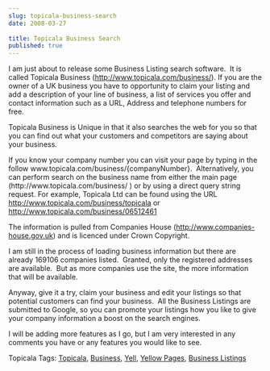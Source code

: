 ```yaml
---
slug: topicala-business-search
date: 2008-03-27
 
title: Topicala Business Search
published: true
---
```

<p>I am just about to release some Business Listing search software.  It is called Topicala Business (<a href="http://www.topicala.com/business/">http://www.topicala.com/business/</a>). If you are the owner of a UK business you have to opportunity to claim your listing and add a description of your line of business, a list of services you offer and contact information such as a URL, Address and telephone numbers for free.</p> <p>Topicala Business is Unique in that it also searches the web for you so that you can find out what your customers and competitors are saying about your business.</p> <p>If you know your company number you can visit your page by typing in the follow www.topicala.com/business/{companyNumber}.  Alternatively, you can perform search on the business name from either the main page (http://www.topicala.com/business/ ) or by using a direct query string request. For example, Topicala Ltd can be found using the URL <a href="http://www.topicala.com/business/topicala">http://www.topicala.com/business/topicala</a> or <a href="http://www.topicala.com/business/06512461" title="http://www.topicala.com/business/06512461">http://www.topicala.com/business/06512461</a></p> <p>The information is pulled from Companies House (<a href="http://www.companies-house.gov.uk">http://www.companies-house.gov.uk</a>) and is licenced under Crown Copyright.</p> <p>I am still in the process of loading business information but there are already 169106 companies listed.  Granted, only the registered addresses are available.  But as more companies use the site, the more information that will be available.</p> <p>Anyway, give it a try, claim your business and edit your listings so that potential customers can find your business.  All the Business Listings are submitted to Google, so you can promote your listings how you like to give your company information a boost on the search engines.</p> <p>I will be adding more features as I go, but I am very interested in any comments you have or any features you would like to see.</p> <div class="wlWriterSmartContent" style="padding-right: 0px; display: inline; padding-left: 0px; padding-bottom: 0px; margin: 0px; padding-top: 0px;">Topicala Tags: <a href="http://www.topicala.com/tag/Topicala" rel="tag">Topicala</a>, <a href="http://www.topicala.com/tag/Business" rel="tag">Business</a>, <a href="http://www.topicala.com/tag/Yell" rel="tag">Yell</a>, <a href="http://www.topicala.com/tag/Yellow%20Pages" rel="tag">Yellow Pages</a>, <a href="http://www.topicala.com/tag/Business%20Listings" rel="tag">Business Listings</a>
</div>  

